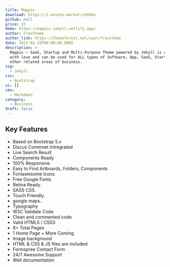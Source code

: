 ```yaml
---
title: Mappix
download: https://1.envato.market/x9V0dx
github: null
price: 33
demo: https://mappix-jekyll.netlify.app/
author: Froxtheme
author_link: https://themeforest.net/user/froxtheme
date: 2023-02-19T00:00:00.000Z
description: >-
  Mappix – SaaS, Startup and Multi-Purpose Theme powered by Jekyll is crafted
  with love and can be used for ALL types of Software, App, SaaS, Startup or
  other related areas of business.
ssg:
  - Jekyll
css:
  - Bootstrap
ui: []
cms:
  - Markdown
category:
  - Business
draft: false
---
```

## Key Features

- Based on Bootstrap 5.x
- Discus Commnet Intregrated
- Live Search Result
- Components Ready
- 100% Responsive
- Easy to Find Artboards, Folders, Components
- Fontawesome Icons
- Free Google Fonts
- Retina Ready.
- SASS CSS.
- Touch Friendly.
- google maps..
- Typography
- W3C Validate Code
- Clean and commented code
- Valid HTML5 / CSS3
- 8+ Total Pages
- 1 Home Page + More Coming
- Image background
- HTML & CSS & JS files are included
- Formspree Contact Form
- 24/7 Awesome Support
- Well documentation
